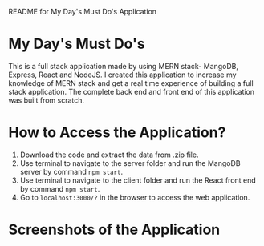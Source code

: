 README for My Day's Must Do's Application

<h1> My Day's Must Do's</h1>
This is a full stack application made by using MERN stack- MangoDB, Express, React and NodeJS. I created this application to increase my knowledge of MERN stack and get a real time experience of building a full stack application. The complete back end and front end of this application was built from scratch. 

<h1>How to Access the Application?</h1>

1. Download the code and extract the data from .zip file.
2. Use terminal to navigate to the server folder and run the MangoDB server by command ``npm start``.
3. Use terminal to navigate to the client folder and run the React front end by command ``npm start``.
4. Go to ``localhost:3000/?`` in the browser to access the web application.

<h1>Screenshots of the Application</h1>
